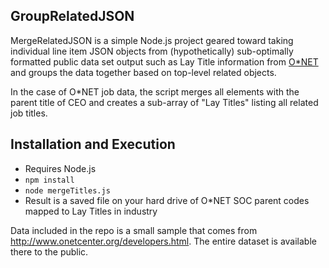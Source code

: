 ## GroupRelatedJSON
MergeRelatedJSON is a simple Node.js project geared toward taking individual line item JSON objects from (hypothetically) sub-optimally formatted public data set output such as Lay Title information from [O*NET](http://www.onetcenter.org/developers.html) and groups the data together based on top-level related objects.

In the case of O*NET job data, the script merges all elements with the parent title of CEO and creates a sub-array of "Lay Titles" listing all related job titles.

## Installation and Execution
* Requires Node.js
* `npm install`
* `node mergeTitles.js`
* Result is a saved file on your hard drive of O*NET SOC parent codes mapped to Lay Titles in industry

Data included in the repo is a small sample that comes from http://www.onetcenter.org/developers.html. The entire dataset is available there to the public.


